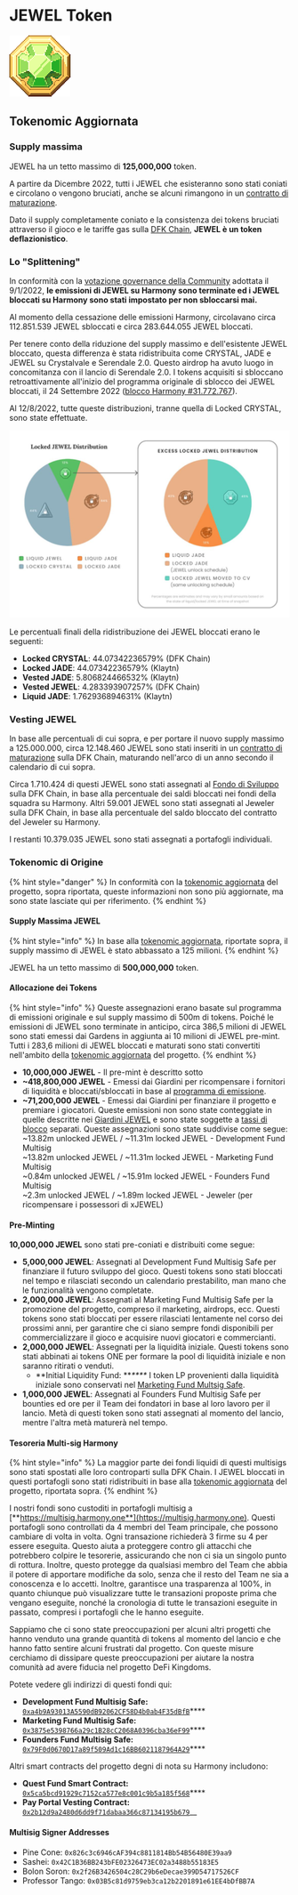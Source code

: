 # JEWEL Token

![JEWEL](<../../.gitbook/assets/image (5) (1) (2).png>)

## Tokenomic Aggiornata

### Supply massima

JEWEL ha un tetto massimo di **125,000,000** token.

A partire da Dicembre 2022, tutti i JEWEL che esisteranno sono stati coniati e circolano o vengono bruciati, anche se alcuni rimangono in un [contratto di maturazione](jewel-token.md#vesting-jewel).

Dato il supply completamente coniato e la consistenza dei tokens bruciati attraverso il gioco e le tariffe gas sulla [DFK Chain](../defi-kingdoms-blockchain.md), **JEWEL è un token deflazionistico**.

### Lo "Splittening"

In conformità con la [votazione governance della Community](https://vote.defikingdoms.com/#/proposal/0x2a83ec79bf88a5d8170b831b4c941a934e47ca0c569a40bb8d240666978b73e6) adottata il 9/1/2022, **le emissioni di JEWEL su Harmony sono terminate ed i JEWEL bloccati su Harmony sono stati impostato per non sbloccarsi mai.**

Al momento della cessazione delle emissioni Harmony, circolavano circa 112.851.539 JEWEL sbloccati e circa 283.644.055 JEWEL bloccati.

Per tenere conto della riduzione del supply massimo e dell'esistente JEWEL bloccato, questa differenza è stata ridistribuita come CRYSTAL, JADE e JEWEL su Crystalvale e Serendale 2.0. Questo airdrop ha avuto luogo in concomitanza con il lancio di Serendale 2.0. I tokens acquisiti si sbloccano retroattivamente all'inizio del programma originale di sblocco dei JEWEL bloccati, il 24 Settembre 2022 ([blocco Harmony #31.772.767](https://explorer.harmony.one/block/31772767)).

Al 12/8/2022, tutte queste distribuzioni, tranne quella di Locked CRYSTAL, sono state effettuate.

<img src="../../.gitbook/assets/image (1) (1).png" alt="" data-size="original">

Le percentuali finali della ridistribuzione dei JEWEL bloccati erano le seguenti:

* **Locked CRYSTAL**: 44.07342236579% (DFK Chain)
* **Locked JADE**: 44.07342236579% (Klaytn)
* **Vested JADE**: 5.806824466532% (Klaytn)
* **Vested JEWEL**: 4.283393907257% (DFK Chain)
* **Liquid JADE**: 1.762936894631% (Klaytn)

### Vesting JEWEL

In base alle percentuali di cui sopra, e per portare il nuovo supply massimo a 125.000.000, circa 12.148.460 JEWEL sono stati inseriti in un [contratto di maturazione](https://subnets.avax.network/defi-kingdoms/address/0x9a7C710A6E3A86c69F2FE704AD223Ce76934bb37) sulla DFK Chain, maturando nell'arco di un anno secondo il calendario di cui sopra.

Circa 1.710.424 di questi JEWEL sono stati assegnati al [Fondo di Sviluppo](crystal-token.md) sulla DFK Chain, in base alla percentuale dei saldi bloccati nei fondi della squadra su Harmony. Altri 59.001 JEWEL sono stati assegnati al Jeweler sulla DFK Chain, in base alla percentuale del saldo bloccato del contratto del Jeweler su Harmony.

I restanti 10.379.035 JEWEL sono stati assegnati a portafogli individuali.

### Tokenomic di Origine

{% hint style="danger" %}
In conformità con la [tokenomic aggiornata](jewel-token.md#tokenomic-aggiornata) del progetto, sopra riportata, queste informazioni non sono più aggiornate, ma sono state lasciate qui per riferimento.
{% endhint %}

#### Supply Massima JEWEL

{% hint style="info" %}
In base alla [tokenomic aggiornata](jewel-token.md#tokenomic-aggiornata), riportate sopra, il supply massimo di JEWEL è stato abbassato a 125 milioni.
{% endhint %}

JEWEL ha un tetto massimo di **500,000,000** token.

#### Allocazione dei Tokens

{% hint style="info" %}
Queste assegnazioni erano basate sul programma di emissioni originale e sul supply massimo di 500m di tokens. Poiché le emissioni di JEWEL sono terminate in anticipo, circa 386,5 milioni di JEWEL sono stati emessi dai Gardens in aggiunta ai 10 milioni di JEWEL pre-mint. Tutti i 283,6 milioni di JEWEL bloccati e maturati sono stati convertiti nell'ambito della [tokenomic aggiornata](jewel-token.md#tokenomic-aggiornata) del progetto.
{% endhint %}

* **10,000,000 JEWEL** - Il pre-mint è descritto sotto
* **\~418,800,000 JEWEL** - Emessi dai Giardini per ricompensare i fornitori di liquidità e bloccati/sbloccati in base al [programma di emissione](../the-gardens/giardini-jewel.md#programma-di-emissione).
* **\~71,200,000 JEWEL** - Emessi dai Giardini per finanziare il progetto e premiare i giocatori. Queste emissioni non sono state conteggiate in quelle descritte nei [Giardini JEWEL](../the-gardens/giardini-jewel.md) e sono state soggette a [tassi di blocco](../the-gardens/#modello-di-locking-blocco) separati. Queste assegnazioni sono state suddivise come segue:\
  &#x20;   \~13.82m unlocked JEWEL / \~11.31m locked JEWEL - Development Fund Multisig\
  &#x20;   \~13.82m unlocked JEWEL / \~11.31m locked JEWEL - Marketing Fund Multisig\
  &#x20;   \~0.84m unlocked JEWEL / \~15.91m locked JEWEL - Founders Fund Multisig\
  &#x20;   \~2.3m unlocked JEWEL / \~1.89m locked JEWEL - Jeweler (per ricompensare i possessori di xJEWEL)

#### Pre-Minting

**10,000,000 JEWEL** sono stati pre-coniati e distribuiti come segue:

* **5,000,000 JEWEL**: Assegnati al Development Fund Multisig Safe per finanziare il futuro sviluppo del gioco. Questi tokens sono stati bloccati nel tempo e rilasciati secondo un calendario prestabilito, man mano che le funzionalità vengono completate.
* **2,000,000 JEWEL**: Assegnati al Marketing Fund Multisig Safe per la promozione del progetto, compreso il marketing, airdrops, ecc. Questi tokens sono stati bloccati per essere rilasciati lentamente nel corso dei prossimi anni, per garantire che ci siano sempre fondi disponibili per commercializzare il gioco e acquisire nuovi giocatori e commercianti.
* **2,000,000 JEWEL**: Assegnati per la liquidità iniziale. Questi tokens sono stati abbinati ai tokens ONE per formare la pool di liquidità iniziale e non saranno ritirati o venduti.
  * **Initial Liquidity Fund: **_****_ I token LP provenienti dalla liquidità iniziale sono conservati nel [Marketing Fund Multsig Safe](https://explorer.harmony.one/address/0x3875e5398766a29c1b28cc2068a0396cba36ef99).
* **1,000,000 JEWEL**: Assegnati al Founders Fund Multisig Safe per bounties ed ore per il Team dei fondatori in base al loro lavoro per il lancio. Metà di questi token sono stati assegnati al momento del lancio, mentre l'altra metà maturerà nel tempo.

#### Tesoreria Multi-sig Harmony

{% hint style="info" %}
La maggior parte dei fondi liquidi di questi multisigs sono stati spostati alle loro controparti sulla DFK Chain. I JEWEL bloccati in questi portafogli sono stati ridistribuiti in base alla [tokenomic aggiornata](jewel-token.md#tokenomic-aggiornata) del progetto, riportata sopra.
{% endhint %}

I nostri fondi sono custoditi in portafogli multisig a [**https://multisig.harmony.one**](https://multisig.harmony.one). Questi portafogli sono controllati da 4 membri del Team principale, che possono cambiare di volta in volta. Ogni transazione richiederà 3 firme su 4 per essere eseguita. Questo aiuta a proteggere contro gli attacchi che potrebbero colpire le tesorerie, assicurando che non ci sia un singolo punto di rottura. Inoltre, questo protegge da qualsiasi membro del Team che abbia il potere di apportare modifiche da solo, senza che il resto del Team ne sia a conoscenza e lo accetti. Inoltre, garantisce una trasparenza al 100%, in quanto chiunque può visualizzare tutte le transazioni proposte prima che vengano eseguite, nonché la cronologia di tutte le transazioni eseguite in passato, compresi i portafogli che le hanno eseguite.

Sappiamo che ci sono state preoccupazioni per alcuni altri progetti che hanno venduto una grande quantità di tokens al momento del lancio e che hanno fatto sentire alcuni frustrati dal progetto. Con queste misure cerchiamo di dissipare queste preoccupazioni per aiutare la nostra comunità ad avere fiducia nel progetto DeFi Kingdoms.

Potete vedere gli indirizzi di questi fondi qui:

* **Development Fund Multisig Safe:** [`0xa4b9A93013A5590dB92062CF58D4b0ab4F35dBfB`](https://explorer.harmony.one/address/0xa4b9a93013a5590db92062cf58d4b0ab4f35dbfb)****
* **Marketing Fund Multisig Safe:** [`0x3875e5398766a29c1B28cC2068A0396cba36eF99`](https://explorer.harmony.one/address/0x3875e5398766a29c1b28cc2068a0396cba36ef99)****
* **Founders Fund Multisig Safe:** [`0x79F0d0670D17a89f509Ad1c16BB6021187964A29`](https://explorer.harmony.one/address/0x79f0d0670d17a89f509ad1c16bb6021187964a29)****

Altri smart contracts del progetto degni di nota su Harmony includono:

* **Quest Fund Smart Contract:** [`0x5ca5bcd91929c7152ca577e8c001c9b5a185f568`](https://explorer.harmony.one/address/0x5ca5bcd91929c7152ca577e8c001c9b5a185f568)****
* **Pay Portal Vesting Contract:** [`0x2b12d9a2480d6dd9f71dabaa366c87134195b679`](https://explorer.harmony.one/address/0x2b12d9a2480d6dd9f71dabaa366c87134195b679)__

#### **Multisig Signer Addresses**&#x20;

* Pine Cone: `0x826c3c6946cAF394c8811814Bb54B56480E39aa9`
* Sashei: `0x42C1B36BB243bFE02326473EC02a3488b55183E5`
* Bolon Soron: `0x2f26B3426504c28C29b6eDecae399D54717526CF`
* Professor Tango: `0x03B5c81d9759eb3ca12b2201891e61EE4bDfBB7A`
